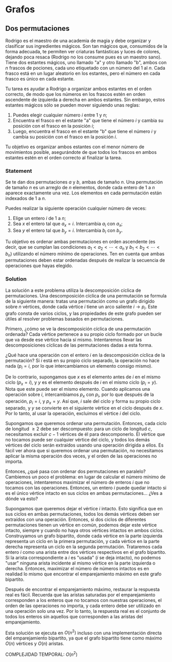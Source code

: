 # Grafos

## Dos permutaciones

Rodrigo es el maestro de una academia de magia y debe organizar y clasificar sus ingredientes mágicos. Son tan mágicos que, consumidos de la forma adecuada, te permiten ver criaturas fantásticas y luces de colores, dejando poca resaca (Rodrigo no los consume pues es un maestro sano). Tiene dos estantes mágicos, uno llamado "a" y otro llamado "b", ambos con $n$ frascos de pociones, cada uno etiquetado con un número del 1 al $n$. Cada frasco está en un lugar aleatorio en los estantes, pero el número en cada frasco es único en cada estante.

Tu tarea es ayudar a Rodrigo a organizar ambos estantes en el orden correcto, de modo que los números en los frascos estén en orden ascendente de izquierda a derecha en ambos estantes. Sin embargo, estos estantes mágicos sólo se pueden mover siguiendo unas reglas:

1. Puedes elegir cualquier número $i$ entre 1 y $n$;
2. Encuentra el frasco en el estante "a" que tiene el número $i$ y cambia su posición con el frasco en la posición $i$;
3. Luego, encuentra el frasco en el estante "b" que tiene el número $i$ y cambia su posición con el frasco en la posición $i$.

Tu objetivo es organizar ambos estantes con el menor número de movimientos posible, asegurándote de que todos los frascos en ambos estantes estén en el orden correcto al finalizar la tarea.

### Statement

Se te dan dos permutaciones $a$ y $b$, ambas de tamaño $n$. Una permutación de tamaño $n$ es un arreglo de $n$ elementos, donde cada entero de $1$ a $n$ aparece exactamente una vez. Los elementos en cada permutación están indexados de $1$ a $n$.

Puedes realizar la siguiente operación cualquier número de veces:

1. Elige un entero $i$ de $1$ a $n$;
2. Sea $x$ el entero tal que $a_x = i$. Intercambia $a_i$ con $a_x$;
3. Sea $y$ el entero tal que $b_y = i$. Intercambia $b_i$ con $b_y$.

Tu objetivo es ordenar ambas permutaciones en orden ascendente (es decir, que se cumplan las condiciones $a_1 < a_2 < \cdots < a_n$ y $b_1 < b_2 < \cdots < b_n$) utilizando el número mínimo de operaciones. Ten en cuenta que ambas permutaciones deben estar ordenadas después de realizar la secuencia de operaciones que hayas elegido.

### Solution

La solución a este problema utiliza la descomposición cíclica de permutaciones. Una descomposición cíclica de una permutación se formula de la siguiente manera: tratas una permutación como un grafo dirigido sobre $n$ vértices, donde cada vértice $i$ tiene un arco saliente $i \rightarrow p_i$. Este grafo consta de varios ciclos, y las propiedades de este grafo pueden ser útiles al resolver problemas basados en permutaciones.

Primero, ¿cómo se ve la descomposición cíclica de una permutación ordenada? Cada vértice pertenece a su propio ciclo formado por un bucle que va desde ese vértice hacia sí mismo. Intentaremos llevar las descomposiciones cíclicas de las permutaciones dadas a esta forma.

¿Qué hace una operación con el entero $i$ en la descomposición cíclica de la permutación? Si $i$ está en su propio ciclo separado, la operación no hace nada ($p_i = i$, por lo que intercambiamos un elemento consigo mismo).

De lo contrario, supongamos que $x$ es el elemento antes de $i$ en el mismo ciclo ($p_x = i$), y $y$ es el elemento después de $i$ en el mismo ciclo ($p_i = y$). Nota que este puede ser el mismo elemento. Cuando aplicamos una operación sobre $i$, intercambiamos $p_x$ con $p_i$, por lo que después de la operación, $p_i = i$, y $p_x = y$. Así que, $i$ sale del ciclo y forma su propio ciclo separado, y $y$ se convierte en el siguiente vértice en el ciclo después de $x$. Por lo tanto, al usar la operación, excluimos el vértice $i$ del ciclo.

Supongamos que queremos ordenar una permutación. Entonces, cada ciclo de longitud $\geq 2$ debe ser descompuesto: para un ciclo de longitud $c$, necesitamos excluir $c-1$ vértices de él para descomponerlo. El vértice que no tocamos puede ser cualquier vértice del ciclo, y todos los demás vértices del ciclo serán extraídos usando una operación dirigida a ellos. Es fácil ver ahora que si queremos ordenar una permutación, no necesitamos aplicar la misma operación dos veces, y el orden de las operaciones no importa.

Entonces, ¿qué pasa con ordenar dos permutaciones en paralelo? Cambiemos un poco el problema: en lugar de calcular el número mínimo de operaciones, intentaremos maximizar el número de enteros $i$ que no tocamos con las operaciones. Entonces, un entero $i$ puede quedar intacto si es el único vértice intacto en sus ciclos en ambas permutaciones... ¿Ves a dónde va esto?

Supongamos que queremos dejar el vértice $i$ intacto. Esto significa que en sus ciclos en ambas permutaciones, todos los demás vértices deben ser extraídos con una operación. Entonces, si dos ciclos de diferentes permutaciones tienen un vértice en común, podemos dejar este vértice intacto, siempre y cuando no haya otros vértices intactos en ambos ciclos. Construyamos un grafo bipartito, donde cada vértice en la parte izquierda representa un ciclo en la primera permutación, y cada vértice en la parte derecha representa un ciclo en la segunda permutación. Trataremos cada entero $i$ como una arista entre dos vértices respectivos en el grafo bipartito. Si la arista correspondiente a $i$ es "usada" ($i$ se deja intacto), no podemos "usar" ninguna arista incidente al mismo vértice en la parte izquierda o derecha. Entonces, maximizar el número de números intactos es en realidad lo mismo que encontrar el emparejamiento máximo en este grafo bipartito.

Después de encontrar el emparejamiento máximo, restaurar la respuesta real es fácil. Recuerda que las aristas saturadas por el emparejamiento corresponden a los enteros que no tocamos con nuestras operaciones, el orden de las operaciones no importa, y cada entero debe ser utilizado en una operación solo una vez. Por lo tanto, la respuesta real es el conjunto de todos los enteros sin aquellos que corresponden a las aristas del emparejamiento.

Esta solución se ejecuta en $O(n^2)$ incluso con una implementación directa del emparejamiento bipartito, ya que el grafo bipartito tiene como máximo $O(n)$ vértices y $O(n)$ aristas.

COMPLEJIDAD TEMPORAL:
$O(n^2)$
